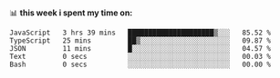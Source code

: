 📊 **this week i spent my time on:**
<!--START_SECTION:waka-->

```text
JavaScript   3 hrs 39 mins   █████████████████████▒░░░   85.52 %
TypeScript   25 mins         ██▒░░░░░░░░░░░░░░░░░░░░░░   09.87 %
JSON         11 mins         █░░░░░░░░░░░░░░░░░░░░░░░░   04.57 %
Text         0 secs          ░░░░░░░░░░░░░░░░░░░░░░░░░   00.03 %
Bash         0 secs          ░░░░░░░░░░░░░░░░░░░░░░░░░   00.00 %
```

<!--END_SECTION:waka-->
